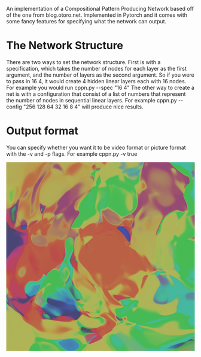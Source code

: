 An implementation of a Compositional Pattern Producing Network based off of the one from blog.otoro.net.
Implemented in Pytorch and it comes with some fancy features for specifying what the network can output.

# The Network Structure
There are two ways to set the network structure. First is with a specification, which takes the number of nodes
for each layer as the first argument, and the number of layers as the second argument. So if you were to pass
in 16 4, it would create 4 hidden linear layers each with 16 nodes.
For example you would run cppn.py --spec "16 4"
The other way to create a net is with a configuration that consist of a list of numbers that represent the number
of nodes in sequential linear layers.
For example cppn.py --config "256 128 64 32 16 8 4" will produce nice results.

# Output format
You can specify whether you want it to be video format or picture format with the -v and -p flags.
For example cppn.py -v true

![An example](test.png)
